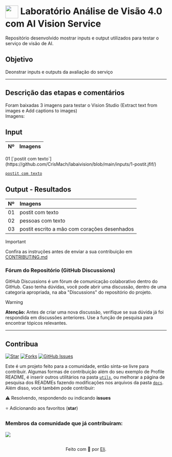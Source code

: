 <h1>
    <a href="https://www.dio.me/">
     <img align="center" width="40px" src="https://hermes.digitalinnovation.one/assets/diome/logo-minimized.png"></a>
    <span> Laboratório Análise de Visão 4.0 com AI Vision Service </span>
</h1>

Repositório desenvolvido mostrar inputs e output utilizados para testar o serviço de visão de AI.

## Objetivo
Deonstrar inputs e outputs da avaliação do serviço

---
## Descrição das etapas e comentários
Foram baixadas 3 imagens para testar o Vision Studio (Extract text from images e Add captions to images) <br>
Imagens:

## Input
<table>
  <thead>
    <tr align="left">
      <th>Nº</th>
      <th>Imagens</th>
    </tr>
  </thead>
 </table>
01 [`postit com texto`](https://github.com/CrisMach/labaivision/blob/main/inputs/1-postit.jfif/)

[`postit com texto`](https://github.com/digitalinnovationone/dio-lab-open-source/tree/main/docs)

## Output - Resultados
<table>
  <thead>
    <tr align="left">
      <th>Nº</th>
      <th>Imagens</th>
    </tr>
  </thead>
  <tbody align="left">
    <tr>
      <td>01</td>
      <td>postit com texto</td>
    </tr>
    <tr>
      <td>02</td>
      <td>pessoas com texto</td>
    </tr>
    <tr>
      <td>03</td>
      <td>postit escrito a mão com corações desenhados</td>  
    </tr>
  </tbody>
</table>



> [!IMPORTANT]   
> Confira as instruções antes de enviar a sua contribuição em [CONTRIBUTING.md](https://github.com/digitalinnovationone/dio-lab-open-source/blob/main/CONTRIBUTING.md)

### Fórum do Repositório (GitHub Discussions)
GitHub Discussions é um fórum de comunicação colaborativo dentro do GitHub. Caso tenha dúvidas, você pode abrir uma discussão, dentro de uma categoria apropriada, na aba "Discussions" do repositório do projeto.

> [!WARNING]  
> **Atenção:** Antes de criar uma nova discussão, verifique se sua dúvida já foi respondida em discussões anteriores. Use a função de pesquisa para encontrar tópicos relevantes.

---

## Contribua
[![Star](https://img.shields.io/github/stars/digitalinnovationone/dio-lab-open-source?style=social)](https://github.com/digitalinnovationone/dio-lab-open-source/stargazers)
[![Forks](https://img.shields.io/github/forks/digitalinnovationone/dio-lab-open-source?style=social)](https://github.com/digitalinnovationone/dio-lab-open-source/forks)
[![GitHub Issues](https://img.shields.io/github/issues/digitalinnovationone/dio-lab-open-source?style=social)](https://github.com/digitalinnovationone/dio-lab-open-source/issues/)

 Este é um projeto feito para a comunidade, então sinta-se livre para contribuir. Algumas formas de contribuição além do seu exemplo de Profile README, é inserir outros utilitários na pasta [`utils`](https://github.com/digitalinnovationone/dio-lab-open-source/tree/main/utils), ou melhorar a página de pesquisa dos READMEs fazendo modificações nos arquivos da pasta [`docs`](https://github.com/digitalinnovationone/dio-lab-open-source/tree/main/docs).
<br>
 Além disso, você também pode contribuir:
 
⚠️ Resolvendo, respondendo ou indicando **issues**

⭐ Adicionando aos favoritos (**star**) 

### Membros da comunidade que já contribuiram:
<a href="https://github.com/digitalinnovationone/dio-lab-open-source/graphs/contributors">
  <img src="https://contrib.rocks/image?repo=digitalinnovationone/dio-lab-open-source"/>
</a>

##
<div align="center">Feito com 💙 por <a href="https://github.com/elidianaandrade">Eli</a>.</div>
